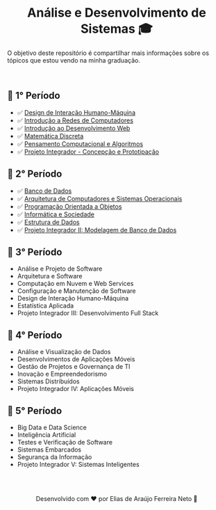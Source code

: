 <h1 align="center">
  Análise e Desenvolvimento de Sistemas 🎓
</h1>

O objetivo deste repositório é compartilhar mais informações sobre os tópicos que estou vendo na minha graduação.

<br>

## 📌 1° Período

- ✅ [Design de Interação Humano-Máquina](./periodo01/design_de_interacao_humano_maquina/)
- ✅ [Introdução a Redes de Computadores](./periodo01/introducao_a_redes_de_computadores/)
- ✅ [Introdução ao Desenvolvimento Web](./periodo01/introducao_ao_desenvolvimento_web/)
- ✅ [Matemática Discreta](./periodo01/matematica_discreta/)
- ✅ [Pensamento Computacional e Algoritmos](./periodo01/pensamento_computacional_e_algoritmos/)
- ✅ [Projeto Integrador - Concepção e Prototipação](./periodo01/projeto_integrador/)

## 📌 2° Período

- ✅ [Banco de Dados](./periodo02/banco_de_dados/)
- ✅ [Arquitetura de Computadores e Sistemas Operacionais](./periodo02/arquitetura_de_computadores_e_sistemas_operacionais/)
- ✅ [Programação Orientada a Objetos](./periodo02/programacao_orientada_a_objetos/)
- ✅ [Informática e Sociedade](./periodo02/informatica_e_sociedade/)
- ✅ [Estrutura de Dados](./periodo02/estrutura_de_dados/)
- ✅ [Projeto Integrador II: Modelagem de Banco de Dados](./periodo02/projeto_integrador/)

## 📌 3° Período

- Análise e Projeto de Software
- Arquitetura e Software
- Computação em Nuvem e Web Services
- Configuração e Manutenção de Software
- Design de Interação Humano-Máquina
- Estatística Aplicada
- Projeto Integrador III: Desenvolvimento Full Stack

## 📌 4° Período

- Análise e Visualização de Dados
- Desenvolvimentos de Aplicações Móveis
- Gestão de Projetos e Governança de TI
- Inovação e Empreendedorismo
- Sistemas Distribuídos
- Projeto Integrador IV: Aplicações Móveis

## 📌 5° Período

- Big Data e Data Science
- Inteligência Artificial
- Testes e Verificação de Software
- Sistemas Embarcados
- Segurança da Informação
- Projeto Integrador V: Sistemas Inteligentes

<br>
<br>

<p align="center"> Desenvolvido com ❤ por Elias de Araújo Ferreira Neto 👋 <p>
